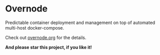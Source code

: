 # Overnode

Predictable container deployment and management on top of automated multi-host docker-compose.

Check out [overnode.org](https://overnode.org) for the details.

**And please star this project, if you like it!**

